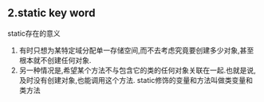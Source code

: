 ## 2.static key word
static存在的意义
1. 有时只想为某特定域分配单一存储空间,而不去考虑究竟要创建多少对象,甚至根本就不创建任何对象.
2. 另一种情况是,希望某个方法不与包含它的类的任何对象关联在一起.也就是说,及时没有创建对象,也能调用这个方法.
static修饰的变量和方法叫做类变量和类方法

